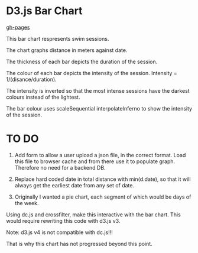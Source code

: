 # D3.js Bar Chart

[gh-pages](http://shanegibney.github.io/D3-Bar-Chart-Swim-Session/)

This bar chart respresents swim sessions.

The chart graphs distance in meters against date.

The thickness of each bar depicts the duration of the session.

The colour of each bar depicts the intensity of the session. Intensity = 1/(disance/duration).

The intensity is inverted so that the most intense sessions have the darkest colours instead of the lightest.

The bar colour uses scaleSequential interpolateInferno to show the intensity of the session.

# TO DO

1. Add form to allow a user upload a json file, in the correct format. Load this file to browser cache and from there use it to populate graph. Therefore no need for a backend DB.

2. Replace hard coded date in total distance with min(d.date), so that it will always get the earliest date from any set of date.

3. Originally I wanted a pie chart, each segment of which would be days of the week.

Using dc.js and crossfilter, make this interactive with the bar chart. This would require rewriting this code with d3.js v3.

Note: d3.js v4 is not compatible with dc.js!!!

That is why this chart has not progressed beyond this point.
